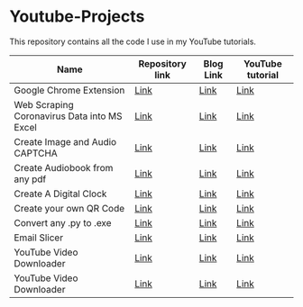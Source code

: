 # Youtube-Projects
This repository contains all the code I use in my YouTube tutorials.

| Name | Repository link | Blog Link | YouTube tutorial | 
| --- | --- | --- | --- |
|	Google Chrome Extension	|	[Link](https://github.com/ayushi7rawat/Youtube-Projects/tree/master/Google%20Chrome%20Extension)	| [Link](https://ayushirawat.com/how-to-make-your-own-google-chrome-extension-1) | [Link](https://www.youtube.com/watch?v=ZWbPtPHR4hY) | 
|	Web Scraping Coronavirus Data into MS Excel	|	[Link](https://github.com/ayushi7rawat/Youtube-Projects/tree/master/Web%20Scraping%20Coronavirus%20Data%20into%20MS%20Excel)	| [Link](https://ayushirawat.com/web-scraping-coronavirus-data-into-ms-excel) | [Link](https://www.youtube.com/watch?v=CTRYYz1u7Y8) | 
|	Create Image and Audio CAPTCHA	|	[Link](https://github.com/ayushi7rawat/Youtube-Projects/tree/master/Create%20and%20Decode%20captcha/Create%20Image%20and%20Audio%20CAPTCHA)	| [Link](https://ayushirawat.com/web-scraping-coronavirus-data-into-ms-excel) | [Link](https://www.youtube.com/watch?v=fAFIY_3OaO4) | 
|	Create Audiobook from any pdf	|	[Link](https://github.com/ayushi7rawat/Youtube-Projects/tree/master/Create%20AudioBook%20from%20pdf)	| [Link](https://ayushirawat.com/create-your-own-audiobook-from-any-pdf-with-python) | [Link](https://www.youtube.com/watch?v=ZWjXbe9DOVA&t=16s) |
|	Create A Digital Clock	|	[Link](https://github.com/ayushi7rawat/Youtube-Projects/tree/master/Digital%20Clock)	| [Link](https://ayushirawat.com/create-a-digital-clock-with-python) | [Link](https://www.youtube.com/watch?v=Cw206ZAUW6Y) |
|	Create your own QR Code	|	[Link](https://github.com/ayushi7rawat/Youtube-Projects/tree/master/Create%20QR%20Code)	| [Link](https://ayushirawat.com/how-to-generate-qr-code-using-python) | [Link](https://www.youtube.com/watch?v=I5yruIDWCNI) |
|	Convert any .py to .exe	|	[Link](https://github.com/ayushi7rawat/Youtube-Projects/tree/master/.py%20to%20.exe)	| [Link](https://ayushirawat.com/convert-any-py-to-exe-with-python) | [Link](https://www.youtube.com/watch?v=R8V9ZeeYFtY) |
|	Email Slicer	|	[Link](https://github.com/ayushi7rawat/Youtube-Projects/tree/master/Email%20Slicer)	| [Link](https://ayushirawat.com/email-slicer-with-python) | [Link](https://www.youtube.com/watch?v=SrvqNAZ2Mh4) |
|	YouTube Video Downloader	|	[Link](https://github.com/ayushi7rawat/Youtube-Projects/tree/master/YouTube%20Video%20Downloader)	| [Link](https://ayushirawat.com/youtube-video-downloader-using-python) | [Link](https://www.youtube.com/watch?v=7BXJIjfJCsA) |
|	YouTube Video Downloader	|	[Link](https://github.com/ayushi7rawat/Youtube-Projects/tree/master/Screenshot%20taker%20app)	| [Link](https://ayushirawat.com/screenshot-taker-with-python) | [Link](https://www.youtube.com/watch?v=huarJbge688) |